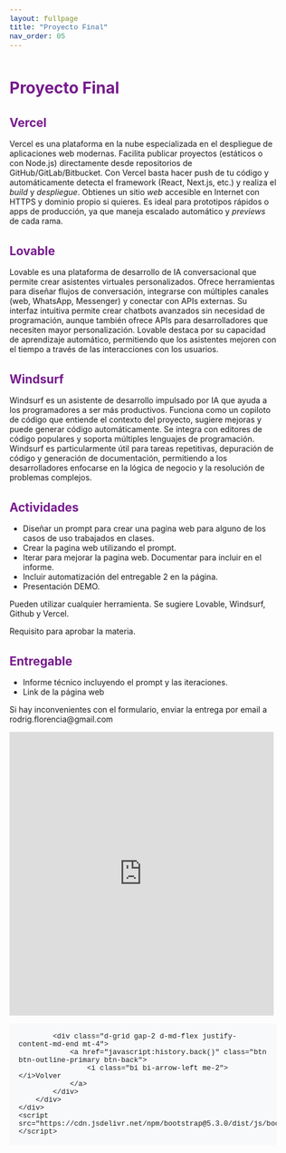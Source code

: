 ```yaml
---
layout: fullpage
title: "Proyecto Final"
nav_order: 05
---
```


<html lang="es">
<head>
    <meta charset="UTF-8">
    <meta name="viewport" content="width=device-width, initial-scale=1.0">
    <title>Proyecto Final</title>
    <link href="https://cdn.jsdelivr.net/npm/bootstrap@5.3.0/dist/css/bootstrap.min.css" rel="stylesheet">
    <link rel="stylesheet" href="https://cdn.jsdelivr.net/npm/bootstrap-icons@1.10.0/font/bootstrap-icons.css">
    <style>
        :root {
            --primary: #761a8d;
            --primary-light: #8e3ea5;
            --primary-dark: #5a0f6e;
        }
        body {
            padding-top: 2rem;
            padding-bottom: 2rem;
        }
        .content {
            max-width: 800px;
            margin: 0 auto;
            padding: 0 1rem;
        }
        h1, h2, h3, h4, h5, h6 {
            color: var(--primary);
            margin-top: 2rem;
            margin-bottom: 1rem;
        }
        img {
            max-width: 100%;
            height: auto;
            display: block;
            margin: 2rem auto;
            border-radius: 8px;
            box-shadow: 0 4px 8px rgba(0,0,0,0.1);
        }
        table {
            width: 100%;
            margin: 2rem 0;
            border-collapse: collapse;
        }
        th, td {
            padding: 0.75rem;
            border: 1px solid #dee2e6;
            text-align: left;
        }
        th {
            background-color: #f8f9fa;
            font-weight: 600;
        }
        pre {
            background-color: #f8f9fa;
            padding: 1rem;
            border-radius: 4px;
            overflow-x: auto;
        }
        code {
            font-family: 'Courier New', Courier, monospace;
            background-color: #f8f9fa;
            padding: 0.2rem 0.4rem;
            border-radius: 3px;
            font-size: 0.9em;
        }
        blockquote {
            border-left: 4px solid var(--primary);
            padding-left: 1rem;
            margin-left: 0;
            color: #6c757d;
            font-style: italic;
        }
        .btn-back {
            margin-top: 2rem;
        }
    </style>
</head>
<body>
    <div class="container">
        <div class="content">
            <h1>Proyecto Final</h1>
            <h2 id="vercel">Vercel</h2>
<p>Vercel es una plataforma en la nube especializada en el despliegue de aplicaciones web modernas. Facilita publicar proyectos (estáticos o con Node.js) directamente desde repositorios de GitHub/GitLab/Bitbucket. Con Vercel basta hacer push de tu código y automáticamente detecta el framework (React, Next.js, etc.) y realiza el <em>build</em> y <em>despliegue</em>. Obtienes un sitio <em>web</em> accesible en Internet con HTTPS y dominio propio si quieres. Es ideal para prototipos rápidos o apps de producción, ya que maneja escalado automático y <em>previews</em> de cada rama.</p>
<h2 id="lovable">Lovable</h2>
<p>Lovable es una plataforma de desarrollo de IA conversacional que permite crear asistentes virtuales personalizados. Ofrece herramientas para diseñar flujos de conversación, integrarse con múltiples canales (web, WhatsApp, Messenger) y conectar con APIs externas. Su interfaz intuitiva permite crear chatbots avanzados sin necesidad de programación, aunque también ofrece APIs para desarrolladores que necesiten mayor personalización. Lovable destaca por su capacidad de aprendizaje automático, permitiendo que los asistentes mejoren con el tiempo a través de las interacciones con los usuarios.</p>
<h2 id="windsurf">Windsurf</h2>
<p>Windsurf es un asistente de desarrollo impulsado por IA que ayuda a los programadores a ser más productivos. Funciona como un copiloto de código que entiende el contexto del proyecto, sugiere mejoras y puede generar código automáticamente. Se integra con editores de código populares y soporta múltiples lenguajes de programación. Windsurf es particularmente útil para tareas repetitivas, depuración de código y generación de documentación, permitiendo a los desarrolladores enfocarse en la lógica de negocio y la resolución de problemas complejos.</p>
<h2 id="actividades">Actividades</h2>
<ul>
<li>Diseñar un prompt para crear una pagina web para alguno de los casos de uso trabajados en clases.</li>
<li>Crear la pagina web utilizando el prompt.</li>
<li>Iterar para mejorar la pagina web. Documentar para incluir en el informe.</li>
<li>Incluir automatización del entregable 2 en la página.</li>
<li>Presentación DEMO.</li>
</ul>
<p>Pueden utilizar cualquier herramienta. Se sugiere Lovable, Windsurf, Github y Vercel.</p>
<p>Requisito para aprobar la materia.</p>
<h2 id="entregable">Entregable</h2>
<ul>
<li>Informe técnico incluyendo el prompt y las iteraciones.</li>
<li>Link de la página web</li>
</ul>
<p>Si hay inconvenientes con el formulario, enviar la entrega por email a rodrig.florencia@gmail.com</p>
<iframe aria-label='Entregable Final' frameborder="0" style="height:500px;width:99%;border:none;" src='https://forms.zohopublic.com/frodriguezpla1/form/EntregableFinal/formperma/W2C3OkNv6AmYVEqRWHjDtJbnTYEJoju6hc5A0fvbUvM'></iframe>

<!-- 
## Actividades

Desplegar un proyecto simple: Toma un repositorio básico de *chatbot* (puedes crear uno estático: un *index.html* con un formulario y un poco de JavaScript que llame a la API de OpenAI) y publícalo en Vercel. Verifica que la app funcione desde la URL que te proporciona Vercel.

Usar una plantilla de *chatbot*: Ve a la galería de plantillas de Vercel y elige “Next.js AI Chatbot” o “Chatbot UI”. Despliega con un clic la plantilla, conecta tu clave de OpenAI en configuración y prueba el bot.

Crear un endpoint en Vercel: En el mismo proyecto, agrega una función serverless (archivo en /api/). Por ejemplo, /api/hello.js que responda {"msg":"hola"}. Despliega de nuevo y prueba llamando https://tu-dominio.vercel.app/api/hello. Esto demuestra cómo tu chatbot podría usar funciones de backend para integrarse con agentes IA o servicios externos.

Con estas actividades conocerás el flujo completo: crear un chatbot, alojarlo en la nube y conectarlo con asistentes personalizados o APIs públicas, todo sin infraestructura propia. Fuentes: Basamos esta unidad en documentación de Vercel y ejemplos de plantillas.-->
            <div class="d-grid gap-2 d-md-flex justify-content-md-end mt-4">
                <a href="javascript:history.back()" class="btn btn-outline-primary btn-back">
                    <i class="bi bi-arrow-left me-2"></i>Volver
                </a>
            </div>
        </div>
    </div>
    <script src="https://cdn.jsdelivr.net/npm/bootstrap@5.3.0/dist/js/bootstrap.bundle.min.js"></script>
</body>
</html>